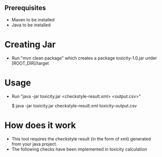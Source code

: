Prerequisites
-------------
* Maven to be installed
* Java to be installed

# Creating Jar

* Run "mvn clean package" which creates a package toxicity-1.0.jar under [ROOT_DIR]/target

# Usage


* Run "java -jar toxicity.jar <checkstyle-result.xml> <output.csv>"

    $ java -jar toxicity.jar checkstyle-result.xml toxicity-output.csv

# How does it work


* This tool requires the checkstyle result (in the form of xml) generated from your java project.
* The following checks have been implemented in toxicity calculation 
